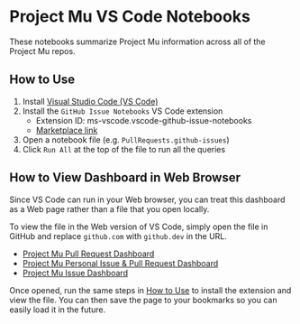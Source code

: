 # Project Mu VS Code Notebooks

These notebooks summarize Project Mu information across all of the Project Mu repos.

## How to Use

1. Install [Visual Studio Code (VS Code)](https://code.visualstudio.com/)
2. Install the `GitHub Issue Notebooks` VS Code extension
   - Extension ID: ms-vscode.vscode-github-issue-notebooks
   - [Marketplace link](https://marketplace.visualstudio.com/items?itemName=ms-vscode.vscode-github-issue-notebooks)
3. Open a notebook file (e.g. `PullRequests.github-issues`)
4. Click `Run All` at the top of the  file to run all the queries

## How to View Dashboard in Web Browser

Since VS Code can run in your Web browser, you can treat this dashboard as a Web page rather than a file that you open
locally.

To view the file in the Web version of VS Code, simply open the file in GitHub and replace `github.com` with
`github.dev` in the URL.

- [Project Mu Pull Request Dashboard](https://github.dev/microsoft/mu_devops/blob/main/Notebooks/PullRequests.github-issues)
- [Project Mu Personal Issue & Pull Request Dashboard](https://github.com/microsoft/mu_devops/blob/main/Notebooks/MyPullRequests.github-issues)
- [Project Mu Issue Dashboard](https://github.com/microsoft/mu_devops/blob/main/Notebooks/OpenIssues.github-issues)

Once opened, run the same steps in [How to Use](#how-to-use) to install the extension and view the file. You can then
save the page to your bookmarks so you can easily load it in the future.
